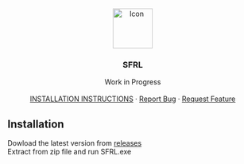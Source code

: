 <br />
<p align="center">
  <a href="https://github.com/Jrumfelt/scifi-roguelike-game">
    <img src="scifi-roguelike-game/SFRL/Assets/Sprites/Norman/Norman.png" alt="Icon" width="80" height="80">
  </a>

  <h3 align="center">SFRL</h3>

  <p align="center">
    Work in Progress 
    <br />
    <br />
    <a href="#installation">INSTALLATION INSTRUCTIONS</b></a>
    ·
    <a href="https://github.com/Jrumfelt/scifi-roguelike-game/issues">Report Bug</a>
    ·
    <a href="https://github.com/Jrumfelt/scifi-roguelike-game/issues">Request Feature</a>
  </p>
</p>

## Installation

Dowload the latest version from [releases](https://github.com/Jrumfelt/scifi-roguelike-game/releases)<br>
Extract from zip file and run SFRL.exe
